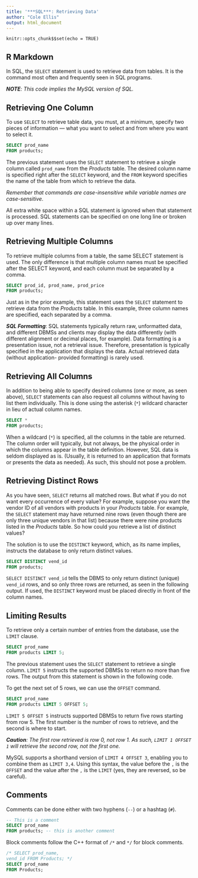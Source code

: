 ```yaml
---
title: '***SQL***: Retrieving Data'
author: "Cole Ellis"
output: html_document
---
```


```{r setup, include=FALSE}
knitr::opts_chunk$$set(echo = TRUE)
```

## R Markdown
In SQL, the `SELECT` statement is used to retrieve data from tables.  It is the command most often and frequently seen in SQL programs.

***NOTE**: This code implies the MySQL version of SQL.*

## Retrieving One Column
To use `SELECT` to retrieve table data, you must, at a minimum, specify two pieces of information — what you want to select and from where you want to select it.
```sql
SELECT prod_name
FROM products;
```
The previous statement uses the `SELECT` statement to retrieve a single column called `prod_name` from the *Products* table. The desired column name is specified right after the `SELECT` keyword, and the `FROM` keyword specifies the name of the table from which to retrieve the data.

*Remember that commands are case-insensitive while variable names are case-sensitive.*

All extra white space within a SQL statement is ignored when that statement is processed. SQL statements can be specified on one long line or broken up over many lines. 


## Retrieving Multiple Columns
To retrieve multiple columns from a table, the same SELECT statement is used. The only difference is that multiple column names must be specified after the SELECT keyword, and each column must be separated by a comma.
```sql
SELECT prod_id, prod_name, prod_price
FROM products;
```
Just as in the prior example, this statement uses the `SELECT` statement to retrieve data from the *Products* table. In this example, three column names are specified, each separated by a comma. 

***SQL Formatting***: SQL statements typically return raw, unformatted data, and different DBMSs and clients may display the data differently (with different alignment or decimal places, for example). Data formatting is a presentation issue, not a retrieval issue. Therefore, presentation is typically specified in the application that displays the data. Actual retrieved data (without application- provided formatting) is rarely used.

## Retrieving All Columns
In addition to being able to specify desired columns (one or more, as seen above), `SELECT` statements can also request all columns without having to list them individually. This is done using the asterisk (`*`) wildcard character in lieu of actual column names.
```sql
SELECT *
FROM products;
```
When a wildcard (`*`) is specified, all the columns in the table are returned. The column order will typically, but not always, be the physical order in which the columns appear in the table definition. However, SQL data is seldom displayed as is. (Usually, it is returned to an application that formats or presents the data as needed). As such, this should not pose a problem.

## Retrieving Distinct Rows
As you have seen, `SELECT` returns all matched rows. But what if you do not want every occurrence of every value? For example, suppose you want the vendor ID of all vendors with products in your *Products* table.  For example, the `SELECT` statement may have returned nine rows (even though there are only three unique vendors in that list) because there were nine products listed in the *Products* table. So how could you retrieve a list of distinct values?

The solution is to use the `DISTINCT` keyword, which, as its name implies, instructs the database to only return distinct values.
```sql
SELECT DISTINCT vend_id
FROM products;
```
`SELECT DISTINCT vend_id` tells the DBMS to only return distinct (unique) `vend_id` rows, and so only three rows are returned, as seen in the following output. If used, the `DISTINCT` keyword must be placed directly in front of the column names.

## Limiting Results
To retrieve only a certain number of entries from the database, use the `LIMIT` clause.
```sql
SELECT prod_name
FROM products LIMIT 5;
```
The previous statement uses the `SELECT` statement to retrieve a single column. `LIMIT 5` instructs the supported DBMSs to return no more than five rows. The output from this statement is shown in the following code.

To get the next set of 5 rows, we can use the `OFFSET` command.
```sql
SELECT prod_name
FROM products LIMIT 5 OFFSET 5;
```
`LIMIT 5 OFFSET 5` instructs supported DBMSs to return five rows starting from row 5. The first number is the number of rows to retrieve, and the second is where to start. 

***Caution**: The first row retrieved is row 0, not row 1. As such, `LIMIT 1 OFFSET 1` will retrieve the second row, not the first one.*

MySQL supports a shorthand version of `LIMIT 4 OFFSET 3`, enabling you to combine them as `LIMIT 3,4`. Using this syntax, the value before the `,` is the `OFFSET` and the value after the `,` is the `LIMIT` (yes, they are reversed, so be careful).

## Comments
Comments can be done either with two hyphens (`--`) or a hashtag (`#`).
```sql
-- This is a comment
SELECT prod_name
FROM products; -- this is another comment
```

Block comments follow the C++ format of `/*` and `*/` for block comments.
```sql
/* SELECT prod_name, 
vend_id FROM Products; */
SELECT prod_name
FROM Products;
```